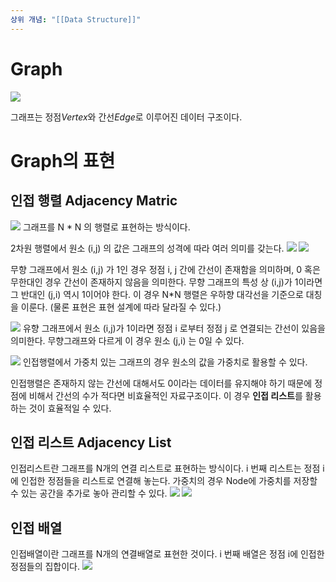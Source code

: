 ```yaml
---
상위 개념: "[[Data Structure]]"
---
```

# Graph
![](https://i.imgur.com/RlvXtuJ.png)


그래프는 정점*Vertex*와 간선*Edge*로 이루어진 데이터 구조이다. 
  
# Graph의 표현
## 인접 행렬 Adjacency Matric
![](https://i.imgur.com/E2Ke0vj.png)
그래프를 N * N 의 행렬로 표현하는 방식이다.

2차원 행렬에서 원소 (i,j) 의 값은 그래프의 성격에 따라 여러 의미를 갖는다.
![](https://i.imgur.com/hfUJsPM.png)
![](https://i.imgur.com/41gtpUG.png)

무향 그래프에서 원소 (i,j) 가 1인 경우 정점 i, j 간에 간선이 존재함을 의미하며, 0 혹은 무한대인 경우 간선이 존재하지 않음을 의미한다. 무향 그래프의 특성 상 (i,j)가 1이라면 그 반대인 (j,i) 역시 1이어야 한다. 이 경우 N\*N 행렬은 우하향 대각선을 기준으로 대칭을 이룬다. (물론 표현은 표현 설계에 따라 달라질 수 있다.)

![](https://i.imgur.com/Y2keM9G.png)
유향 그래프에서 원소 (i,j)가 1이라면 정점 i 로부터 정점 j 로 연결되는 간선이 있음을 의미한다. 무향그래프와 다르게 이 경우 원소 (j,i) 는 0일 수 있다.

![](https://i.imgur.com/uERfN6u.png)
인접행렬에서 가중치 있는 그래프의 경우 원소의 값을 가중치로 활용할 수 있다.

인접행렬은 존재하지 않는 간선에 대해서도 0이라는 데이터를 유지해야 하기 때문에 정점에 비해서 간선의 수가 적다면 비효율적인 자료구조이다. 이 경우 **인접 리스트**를 활용하는 것이 효율적일 수 있다.

## 인접 리스트 Adjacency List
인접리스트란 그래프를 N개의 연결 리스트로 표현하는 방식이다. i 번째 리스트는 정점 i에 인접한 정점들을 리스트로 연결해 놓는다. 가중치의 경우 Node에 가중치를 저장할 수 있는 공간을 추가로 놓아 관리할 수 있다.
![](https://i.imgur.com/kxHN0IH.png)
![](https://i.imgur.com/rQ9mJdq.png)

## 인접 배열
인접배열이란 그래프를 N개의 연결배열로 표현한 것이다. i 번째 배열은 정점 i에 인접한 정점들의 집합이다.
![](https://i.imgur.com/xcKRdBS.png)
